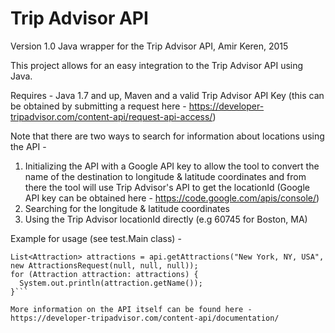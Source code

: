 # Trip Advisor API
Version 1.0
Java wrapper for the Trip Advisor API, Amir Keren, 2015

This project allows for an easy integration to the Trip Advisor API using Java.

Requires - Java 1.7 and up, Maven and a valid Trip Advisor API Key
(this can be obtained by submitting a request here - https://developer-tripadvisor.com/content-api/request-api-access/)

Note that there are two ways to search for information about locations using the API -

1. Initializing the API with a Google API key to allow the tool to convert the name of the destination to longitude & latitude coordinates and from there the tool will use Trip Advisor's API to get the locationId
(Google API key can be obtained here - https://code.google.com/apis/console/)
2. Searching for the longitude & latitude coordinates
3. Using the Trip Advisor locationId directly (e.g 60745 for Boston, MA)

Example for usage (see test.Main class) - 

```TripAdvisorLocationAPI api = new TripAdvisorLocationAPI("<Trip Advisor API Key>", "<Google API Key>");
List<Attraction> attractions = api.getAttractions("New York, NY, USA", new AttractionsRequest(null, null, null));
for (Attraction attraction: attractions) {
  System.out.println(attraction.getName());
}```

More information on the API itself can be found here - https://developer-tripadvisor.com/content-api/documentation/
